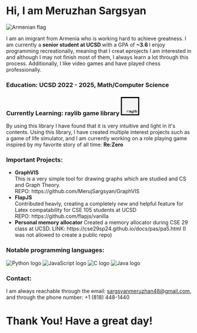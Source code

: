 # Hi, I am Meruzhan Sargsyan 
<img src="https://upload.wikimedia.org/wikipedia/commons/2/2f/Flag_of_Armenia.svg" alt="Armenian flag" width="30" />

I am an imigrant from Armenia who is working hard to achieve greatness. I am currently a <b> senior student at UCSD </b> with a GPA of <b> ~3.6 </b>
I enjoy programming recreationally, meaning that I creat eprojects I am interested in and although I may not finish most of them, I always learn a lot
through this process. Additionally, I like video games and have played chess professionally.

### Education: UCSD 2022 - 2025, Math/Computer Science

### Currently Learning: raylib game library <img src="https://github.com/raysan5/raylib/blob/master/logo/raylib_1024x1024.png" alt="Raylib icon" width="50" />

By using this library I have found that it is very intuitive and light in it's contents. Using this library, I have created multiple interest projects such as a
game of life simulator, and I am currently working on a role playing game inspired by my favorite story of all time: <b> Re:Zero </b>

### Important Projects:
<ul>
  <li>
    <b>GraphVIS</b><br>
    This is a very simple tool for drawing graphs which are studied and CS and Graph Theory.<br>
    REPO: https://github.com/MerujSargsyan/GraphVIS
  </li>
  <li>
    <b>FlapJS</b><br>
    Contributed heavly, creating a completely new and helpful feature for Latex compatability for CSE 105 students at UCSD <br>
    REPO: https://github.com/flapjs/vanilla
  </li>
  <li>
    <b>Personal memory allocator</b>
    Created a memory allocator during CSE 29 class at UCSD.
    LINK: https://cse29sp24.github.io/docs/pas/pa5.html (I was not allowed to create a public repo)
  </li>
</ul>

### Notable programming languages:  
<img src="https://upload.wikimedia.org/wikipedia/commons/c/c3/Python-logo-notext.svg" alt="Python logo" width="50" /> <img src="https://upload.wikimedia.org/wikipedia/commons/6/6a/JavaScript-logo.png" alt="JavaScript logo" width="50" />        <img src="https://upload.wikimedia.org/wikipedia/commons/3/35/The_C_Programming_Language_logo.svg" alt="C logo" width="50" />      <img src="https://upload.wikimedia.org/wikipedia/en/3/30/Java_programming_language_logo.svg" alt="Java logo" width="50" />

### Contact:

I am always reachable through the email: sargsyanmeruzhan48@gmail.com,
and through the phone number: +1 (818) 448-1440

# Thank You! Have a great day!
